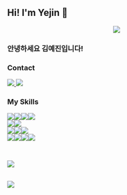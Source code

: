 ## Hi! I'm Yejin 👋
<div align=center>
	<img src="https://capsule-render.vercel.app/api?type=waving&color=auto&height=200&section=header&text=Hi!%20It's%20Hyeonahhh!&fontSize=90" />	
</div>

<h3>안녕하세요 김예진입니다!</h3>

<h3>Contact</h3>
<a href="mailto:dpwls0454@naver.com">
		<img src="https://img.shields.io/badge/Mail-30B980?style=flat&logo=Gmail&logoColor=white" />
</a>
<a href="https://yejineeee.tistory.com/">
		<img src="https://img.shields.io/badge/Blog-000000?style=flat&logo=Notion&logoColor=white" />
</a>

<h3>My Skills</h3>
<div>
  <img src="https://img.shields.io/badge/Java-007396?style=flat&logo=Conda-Forge&logoColor=white" /><img src="https://img.shields.io/badge/Spring-6DB33F?style=flat&logo=Spring&logoColor=white" /><img src="https://img.shields.io/badge/SpringBoot-6DB33F?style=flat&logo=SpringBoot&logoColor=white" /><img src="https://img.shields.io/badge/Mybatis-000000?style=flat&logo=Fluentd&logoColor=white" />
<br>
  <img src="https://img.shields.io/badge/Python-3776AB?style=flat&logo=Python&logoColor=white" /><img src="https://img.shields.io/badge/Django-092E20?style=flat&logo=Django&logoColor=white" />
<br>
  <img src="https://img.shields.io/badge/Oracle%20SQL-F80000?style=flat&logo=Oracle&logoColor=white" /><img src="https://img.shields.io/badge/MySQL-4479A1?style=flat&logo=MySQL&logoColor=white" /><img src="https://img.shields.io/badge/MariaDB-003545?style=flat&logo=MariaDB&logoColor=white" />
 <br>
  <img src="https://img.shields.io/badge/C-A8B9CC?style=flat&logo=C&logoColor=white" /><img src="https://img.shields.io/badge/HTML-E34F26?style=flat&logo=Html5&logoColor=white" /><img src="https://img.shields.io/badge/CSS-1572B6?style=flat&logo=Css3&logoColor=white" /><img src="https://img.shields.io/badge/JS-F7DF1E?style=flat&logo=JavaScript&logoColor=white" />
</div>
<p/>
<br>
<p/>
<img src="https://github-readme-stats.vercel.app/api/top-langs/?username=hyeonahhh&layout=compact&show_icons=true&theme=solarized-light">
<p/>
<br>
<img src="https://github-readme-stats.vercel.app/api?username=hyeonahhh&layout=compact&show_icons=true&theme=solarized-light">
